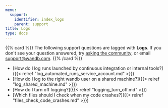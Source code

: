 ```yaml
---
menu:
  support:
    identifier: index_logs
    parent: support
title: Logs
type: docs
---
```


{{% card %}}
The following support questions are tagged with <b>Logs</b>. If you don't see 
your question answered, try [asking the community](https://community.wandb.ai/), 
or email [support@wandb.com](mailto:support@wandb.com).
{{% /card %}}

- [How do I log runs launched by continuous integration or internal tools?]({{< relref "log_automated_runs_service_account.md" >}})
- [How do I log to the right wandb user on a shared machine?]({{< relref "log_shared_machine.md" >}})
- [How do I turn off logging?]({{< relref "logging_turn_off.md" >}})
- [Which files should I check when my code crashes?]({{< relref "files_check_code_crashes.md" >}})